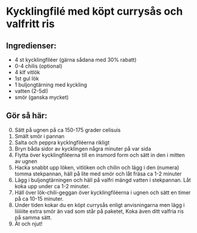 # Kycklingfilé med köpt currysås och valfritt ris

## Ingredienser:

- 4 st kycklingfiléer (gärna sådana med 30% rabatt)
- 0-4 chilis (optional)
- 4 klf vitlök
- 1st gul lök
- 1 buljongtärning med kyckling
- vatten (2-5dl)
- smör (ganska mycket)

## Gör så här:

0) Sätt på ugnen på ca 150-175 grader celisuis
1) Smält smör i pannan
2) Salta och peppra kycklngfiléerna rikligt
3) Bryn båda sidor av kycklingen några minuter på var sida
4) Flytta över kycklingfiléerna till en insmord form och sätt in den i mitten av ugnen
5) Hacka snabbt upp löken, vitlöken och chilin och lägg i den (numera) tomma stekpannan, häll på lite med smör och låt fräsa ca 1-2 minuter
6) Lägg i buljongtärningen och häll på valfri mängd vatten i stekpannan. Låt koka upp under ca 1-2 minuter.
7) Häll över lök-chili-geggan över kycklingfiléerna i ugnen och sätt en timer på ca 10-15 minuter.
8) Under tiden kokar du en köpt currysås enligt anvisningarna men lägg i liiiiiite extra smör än vad som står på paketet, Koka även ditt valfria ris på samma sätt.
9) Ät och njut!
